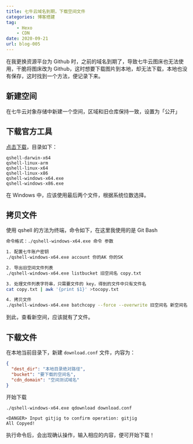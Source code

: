 ```yaml
---
title: 七牛云域名到期，下载空间文件
categories: 博客搭建
tag:
    - Hexo
    - CDN
date: 2020-09-21
url: blog-005
---
```


在我更换资源平台为 Github 时，之前的域名到期了，导致七牛云图床也无法使用，干脆将图床改为 Github，这时想要下载图片到本地，却无法下载，本地也没有保存，这时找到一个方法，便记录下来。

## 新建空间

在七牛云对象存储中新建一个空间，区域和旧仓库保持一致，设置为「公开」

<!-- more -->

## 下载官方工具

[点击下载](https://developer.qiniu.com/kodo/tools/1302/qshell)，目录如下：

```
qshell-darwin-x64
qshell-linux-arm
qshell-linux-x64
qshell-linux-x86
qshell-windows-x64.exe
qshell-windows-x86.exe
```

在 Windows 中，应该使用最后两个文件，根据系统位数选择。

## 拷贝文件

使用 qshell 的方法为终端，命令如下，在这里我使用的是 Git Bash

```bash
命令格式：./qshell-windows-x64.exe 命令 参数

1. 配置七牛账户密钥
./qshell-windows-x64.exe account 你的AK 你的SK

2. 导出旧空间文件列表
./qshell-windows-x64.exe listbucket 旧空间名 copy.txt

3. 处理文件列表字符串，只需要文件的 key，得到的文件中只有文件名
cat copy.txt | awk '{print $1}' >tocopy.txt

4. 拷贝文件
./qshell-windows-x64.exe batchcopy --force --overwrite 旧空间名 新空间名 tocopy.txt
```

到此，查看新空间，应该就有了文件。

## 下载文件

在本地当前目录下，新建 `download.conf` 文件，内容为：

```json
{
  "dest_dir": "本地目录绝对路径",
  "bucket": "要下载的空间名",
  "cdn_domain": "空间测试域名"
}
```

开始下载

```shell
./qshell-windows-x64.exe qdownload download.conf

<DANGER> Input gitjig to confirm operation: gitjig
All Copyed!
```

执行命令后，会出现确认操作，输入相应的内容，便可开始下载！
